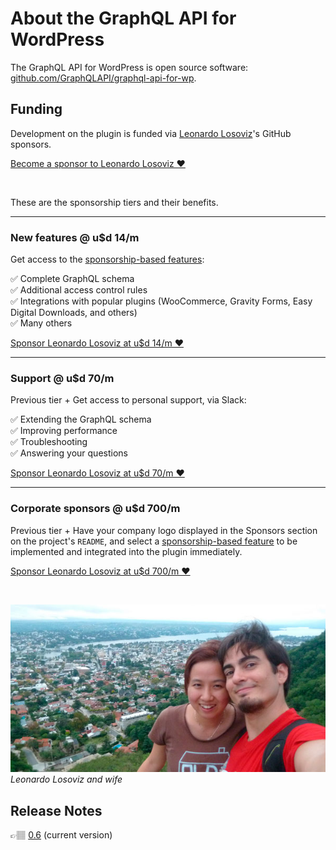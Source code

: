 # About the GraphQL API for WordPress

The GraphQL API for WordPress is open source software: [github.com/GraphQLAPI/graphql-api-for-wp](https://github.com/GraphQLAPI/graphql-api-for-wp/).

## Funding

Development on the plugin is funded via [Leonardo Losoviz](https://leoloso.com)'s GitHub sponsors.

<a class="button button-secondary button-hero" href="https://github.com/sponsors/leoloso/">Become a sponsor to Leonardo Losoviz ❤️</a>

<br/>

These are the sponsorship tiers and their benefits.

---

### New features @ u$d 14/m

Get access to the [sponsorship-based features](https://github.com/GraphQLAPI/graphql-api-for-wp/projects/2):

✅ Complete GraphQL schema<br/>
✅ Additional access control rules<br/>
✅ Integrations with popular plugins (WooCommerce, Gravity Forms, Easy Digital Downloads, and others)<br/>
✅ Many others<br/>

<a class="button button-primary" href="https://github.com/sponsors/leoloso/sponsorships?sponsor=leoloso&tier_id=41767&preview=false">Sponsor Leonardo Losoviz at u$d 14/m ❤️</a>

---

### Support @ u$d 70/m

Previous tier + Get access to personal support, via Slack:

✅ Extending the GraphQL schema<br/>
✅ Improving performance<br/>
✅ Troubleshooting<br/>
✅ Answering your questions<br/>

<a class="button button-primary" href="https://github.com/sponsors/leoloso/sponsorships?sponsor=leoloso&tier_id=41769&preview=false">Sponsor Leonardo Losoviz at u$d 70/m ❤️</a>

---

### Corporate sponsors @ u$d 700/m

Previous tier + Have your company logo displayed in the Sponsors section on the project's `README`, and select a [sponsorship-based feature](https://github.com/GraphQLAPI/graphql-api-for-wp/projects/2) to be implemented and integrated into the plugin immediately.

<a class="button button-primary" href="https://github.com/sponsors/leoloso/sponsorships?sponsor=leoloso&tier_id=41770&preview=false">Sponsor Leonardo Losoviz at u$d 700/m ❤️</a>

<br/>

![Leonardo Losoviz and wife](../images/jun-e-leo.jpg)<br/>_Leonardo Losoviz and wife_

## Release Notes

👉🏽 [0.6](release-notes/0.6.md) (current version)

